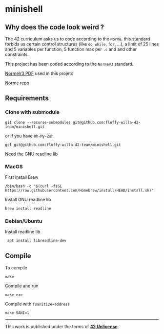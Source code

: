 # minishell

## Why does the code look weird ?

The 42 curriculum asks us to code according to the `Norme`, this standard forbids us certain control structures (like `do while`, `for`, ...), a limit of 25 lines and 5 variables per function, 5 function max per `.c` and and other constraints.

This project has been coded according to the `NormeV3` standard.

[NormeV3 PDF](https://github.com/Matthew-Dreemurr/Media-Stock/blob/master/norm/en.normV3.pdf) used in this projetc

[Norme repo](https://github.com/42School/norminette)

## Requirements

### Clone with submodule

```
git clone --recurse-submodules git@github.com:fluffy-willa-42-team/minishell.git
```

or if you have `Oh-My-Zsh`

```
gcl git@github.com:fluffy-willa-42-team/minishell.git
```

Need the GNU readline lib

### MacOS

First install Brew
```
/bin/bash -c "$(curl -fsSL https://raw.githubusercontent.com/Homebrew/install/HEAD/install.sh)"
```

Install GNU readline lib
```sh
brew install readline 
```

### Debian/Ubuntu

Install readline lib
```sh
 apt install libreadline-dev
```

## Compile

To compile

```make```

Compile and run

```make exe```

Compile with `fsanitize=address`

```make SANI=1```

---

This work is published under the terms of **[42 Unlicense](https://github.com/gcamerli/42unlicense)**.
